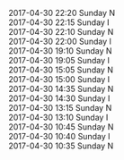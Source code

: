 2017-04-30 22:20 Sunday  N  
2017-04-30 22:15 Sunday  I  
2017-04-30 22:10 Sunday  N  
2017-04-30 22:00 Sunday  I  
2017-04-30 19:10 Sunday  N  
2017-04-30 19:05 Sunday  I  
2017-04-30 15:05 Sunday  N  
2017-04-30 15:00 Sunday  I  
2017-04-30 14:35 Sunday  N  
2017-04-30 14:30 Sunday  I  
2017-04-30 13:15 Sunday  N  
2017-04-30 13:10 Sunday  I  
2017-04-30 10:45 Sunday  N  
2017-04-30 10:40 Sunday  I  
2017-04-30 10:35 Sunday  N  
